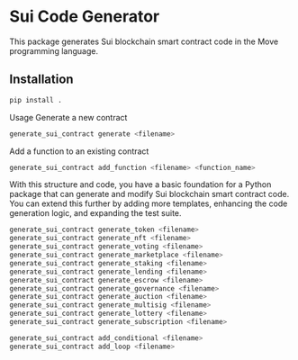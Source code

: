 # Sui Code Generator

This package generates Sui blockchain smart contract code in the Move programming language.

## Installation

```bash
pip install .
```
Usage
Generate a new contract
```sh
generate_sui_contract generate <filename>
```
Add a function to an existing contract
```sh
generate_sui_contract add_function <filename> <function_name>
```


With this structure and code, you have a basic foundation for a Python package that can generate and modify Sui blockchain smart contract code. You can extend this further by adding more templates, enhancing the code generation logic, and expanding the test suite.


```sh
generate_sui_contract generate_token <filename>
generate_sui_contract generate_nft <filename>
generate_sui_contract generate_voting <filename>
generate_sui_contract generate_marketplace <filename>
generate_sui_contract generate_staking <filename>
generate_sui_contract generate_lending <filename>
generate_sui_contract generate_escrow <filename>
generate_sui_contract generate_governance <filename>
generate_sui_contract generate_auction <filename>
generate_sui_contract generate_multisig <filename>
generate_sui_contract generate_lottery <filename>
generate_sui_contract generate_subscription <filename>

generate_sui_contract add_conditional <filename>
generate_sui_contract add_loop <filename>


```